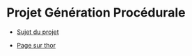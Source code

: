 # Projet Génération Procédurale

- [Sujet du projet](https://www.labri.fr/perso/renault/working/teaching/projets/2020-21-S6-Scheme-Procedural.php)

- [Page sur thor](https://thor.enseirb-matmeca.fr/ruby/projects/projetss6-proc)
